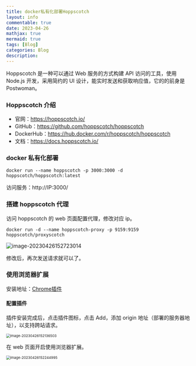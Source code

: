 ```yaml
---
title: docker私有化部署Hoppscotch
layout: info
commentable: true
date: 2023-04-26
mathjax: true
mermaid: true
tags: [Blog]
categories: Blog
description: 
---
```


Hoppscotch 是一种可以通过 Web 服务的方式构建 API 访问的工具，使用 Node.js 开发，采用简约的 UI 设计，能实时发送和获取响应值，它的的前身是 Postwoman。

<!--more-->

### Hoppscotch 介绍

- 官网：https://hoppscotch.io/
- GitHub：https://github.com/hoppscotch/hoppscotch
- DockerHub：https://hub.docker.com/r/hoppscotch/hoppscotch
- 文档：https://docs.hoppscotch.io/

### docker 私有化部署

```
docker run --name hoppscotch -p 3000:3000 -d hoppscotch/hoppscotch:latest
```

访问服务：http://IP:3000/

### 搭建 hoppscotch 代理

访问 hoppscotch 的 web 页面配置代理，修改对应 ip。

```
docker run -d --name hoppscotch-proxy -p 9159:9159  hoppscotch/proxyscotch
```

![image-20230426152723014](assets/image-20230426152723014.png)

修改后，再次发送请求就可以了。

### 使用浏览器扩展

安装地址：[Chrome插件](https://chrome.google.com/webstore/detail/hoppscotch-browser-extens/amknoiejhlmhancpahfcfcfhllgkpbld/related)

#### 配置插件

插件安装完成后，点击插件图标，点击 Add，添加 origin 地址（部署的服务器地址），以支持跨站请求。

<img src="assets/image-20230426152136503.png" alt="image-20230426152136503" style="zoom: 67%;" />

在 web 页面开启使用浏览器扩展。

<img src="assets/image-20230426152244995.png" alt="image-20230426152244995" style="zoom: 67%;" />

